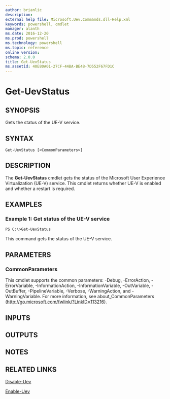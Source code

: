 ```yaml
---
author: brianlic
description: 
external help file: Microsoft.Uev.Commands.dll-Help.xml
keywords: powershell, cmdlet
manager: alanth
ms.date: 2016-12-20
ms.prod: powershell
ms.technology: powershell
ms.topic: reference
online version: 
schema: 2.0.0
title: Get-UevStatus
ms.assetid: 40E80A01-27CF-44BA-BE48-7D552F67FD1C
---
```


# Get-UevStatus

## SYNOPSIS
Gets the status of the UE-V service.

## SYNTAX

```
Get-UevStatus [<CommonParameters>]
```

## DESCRIPTION
The **Get-UevStatus** cmdlet gets the status of the Microsoft User Experience Virtualization (UE-V) service.
This cmdlet returns whether UE-V is enabled and whether a restart is required.

## EXAMPLES

### Example 1: Get status of the UE-V service
```
PS C:\>Get-UevStatus
```

This command gets the status of the UE-V service.

## PARAMETERS

### CommonParameters
This cmdlet supports the common parameters: -Debug, -ErrorAction, -ErrorVariable, -InformationAction, -InformationVariable, -OutVariable, -OutBuffer, -PipelineVariable, -Verbose, -WarningAction, and -WarningVariable. For more information, see about_CommonParameters (http://go.microsoft.com/fwlink/?LinkID=113216).

## INPUTS

## OUTPUTS

## NOTES

## RELATED LINKS

[Disable-Uev](./Disable-Uev.md)

[Enable-Uev](./Enable-Uev.md)

